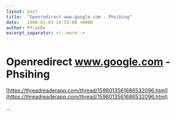```yaml
---
layout: post
title:  "Openredirect www.google.com - Phsihing"
date:   1990-01-01 19:55:00 +0000
author: PfiatDe
excerpt_separator: <!--more-->
---
```


# Openredirect www.google.com - Phsihing
[https://threadreaderapp.com/thread/1598013561686532096.html](https://threadreaderapp.com/thread/1598013561686532096.html)

...
<!--more-->
